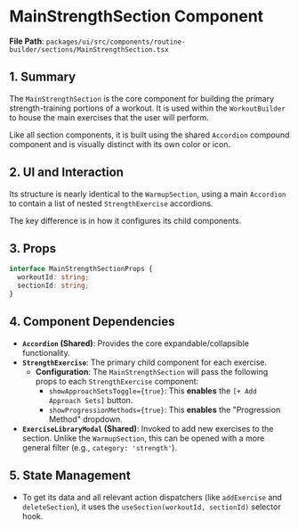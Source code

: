 # MainStrengthSection Component

**File Path**: `packages/ui/src/components/routine-builder/sections/MainStrengthSection.tsx`

## 1. Summary

The `MainStrengthSection` is the core component for building the primary strength-training portions of a workout. It is used within the `WorkoutBuilder` to house the main exercises that the user will perform.

Like all section components, it is built using the shared `Accordion` compound component and is visually distinct with its own color or icon.

## 2. UI and Interaction

Its structure is nearly identical to the `WarmupSection`, using a main `Accordion` to contain a list of nested `StrengthExercise` accordions.

The key difference is in how it configures its child components.

## 3. Props

```typescript
interface MainStrengthSectionProps {
  workoutId: string;
  sectionId: string;
}
```

## 4. Component Dependencies

-   **`Accordion` (Shared)**: Provides the core expandable/collapsible functionality.
-   **`StrengthExercise`**: The primary child component for each exercise.
    -   **Configuration**: The `MainStrengthSection` will pass the following props to each `StrengthExercise` component:
        -   `showApproachSetsToggle={true}`: This **enables** the `[+ Add Approach Sets]` button.
        -   `showProgressionMethods={true}`: This **enables** the "Progression Method" dropdown.
-   **`ExerciseLibraryModal` (Shared)**: Invoked to add new exercises to the section. Unlike the `WarmupSection`, this can be opened with a more general filter (e.g., `category: 'strength'`).

## 5. State Management

-   To get its data and all relevant action dispatchers (like `addExercise` and `deleteSection`), it uses the `useSection(workoutId, sectionId)` selector hook.
